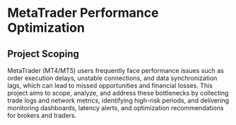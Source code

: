 # MetaTrader Performance Optimization

## Project Scoping
MetaTrader (MT4/MT5) users frequently face performance issues such as order execution delays, unstable connections, and data synchronization lags, which can lead to missed opportunities and financial losses. This project aims to scope, analyze, and address these bottlenecks by collecting trade logs and network metrics, identifying high-risk periods, and delivering monitoring dashboards, latency alerts, and optimization recommendations for brokers and traders.
